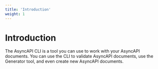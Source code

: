 ```yaml
---
title: 'Introduction'
weight: 1
---
```


# Introduction
The AsyncAPI CLI is a tool you can use to work with your AsyncAPI documents. You can use the CLI to validate AsyncAPI documents, use the Generator tool, and even create new AsyncAPI documents.

